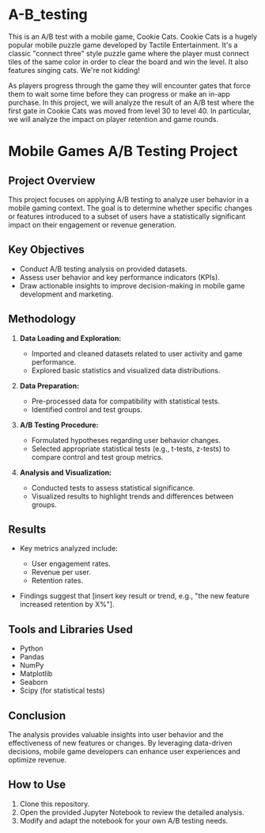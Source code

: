# A-B_testing
This is an A/B test with a mobile game, Cookie Cats.
Cookie Cats is a hugely popular mobile puzzle game developed by Tactile Entertainment. It's a classic "connect three" style puzzle game where the player must connect tiles of the same color in order to clear the board and win the level. It also features singing cats. We're not kidding!

As players progress through the game they will encounter gates that force them to wait some time before they can progress or make an in-app purchase. In this project, we will analyze the result of an A/B test where the first gate in Cookie Cats was moved from level 30 to level 40. In particular, we will analyze the impact on player retention and game rounds.


# Mobile Games A/B Testing Project

## Project Overview

This project focuses on applying A/B testing to analyze user behavior in a mobile gaming context. The goal is to determine whether specific changes or features introduced to a subset of users have a statistically significant impact on their engagement or revenue generation.

## Key Objectives

- Conduct A/B testing analysis on provided datasets.
- Assess user behavior and key performance indicators (KPIs).
- Draw actionable insights to improve decision-making in mobile game development and marketing.

## Methodology

1. **Data Loading and Exploration:**
   - Imported and cleaned datasets related to user activity and game performance.
   - Explored basic statistics and visualized data distributions.

2. **Data Preparation:**
   - Pre-processed data for compatibility with statistical tests.
   - Identified control and test groups.

3. **A/B Testing Procedure:**
   - Formulated hypotheses regarding user behavior changes.
   - Selected appropriate statistical tests (e.g., t-tests, z-tests) to compare control and test group metrics.

4. **Analysis and Visualization:**
   - Conducted tests to assess statistical significance.
   - Visualized results to highlight trends and differences between groups.

## Results

- Key metrics analyzed include:
  - User engagement rates.
  - Revenue per user.
  - Retention rates.

- Findings suggest that [insert key result or trend, e.g., "the new feature increased retention by X%"].

## Tools and Libraries Used

- Python
- Pandas
- NumPy
- Matplotlib
- Seaborn
- Scipy (for statistical tests)

## Conclusion

The analysis provides valuable insights into user behavior and the effectiveness of new features or changes. By leveraging data-driven decisions, mobile game developers can enhance user experiences and optimize revenue.

## How to Use

1. Clone this repository.
2. Open the provided Jupyter Notebook to review the detailed analysis.
3. Modify and adapt the notebook for your own A/B testing needs.


